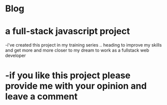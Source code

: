 # Blog
# a full-stack javascript project
-i've created this project in my training series .. heading to improve my skills and get more and more closer to my dream to work as a fullstack web developer
# -if you like this project please provide me with your opinion and leave a comment 

